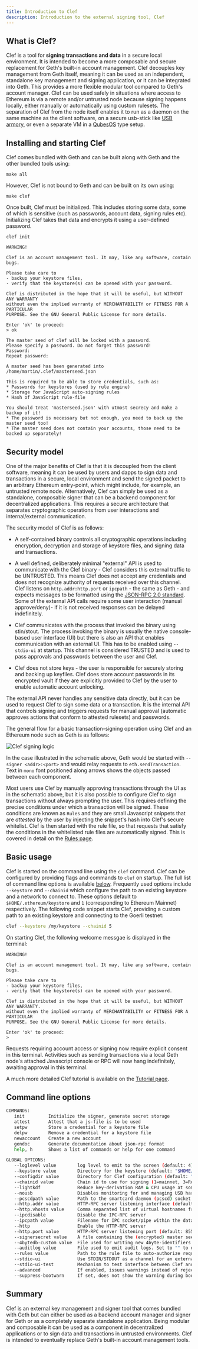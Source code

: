 ```yaml
---
title: Introduction to Clef
description: Introduction to the external signing tool, Clef
---
```


## What is Clef?

Clef is a tool for **signing transactions and data** in a secure local environment. It is intended to become a more composable and secure replacement for Geth's built-in account management. Clef decouples key management from Geth itself, meaning it can be used as an independent, standalone key management and signing application, or it can be integrated into Geth. This provides a more flexible modular tool compared to Geth's account manager. Clef can be used safely in situations where access to Ethereum is via a remote and/or untrusted node because signing happens locally, either manually or automatically using custom rulesets. The separation of Clef from the node itself enables it to run as a daemon on the same machine as the client software, on a secure usb-stick like [USB armory](https://inversepath.com/usbarmory), or even a separate VM in a [QubesOS](https://www.qubes-os.org/) type setup.

## Installing and starting Clef

Clef comes bundled with Geth and can be built along with Geth and the other bundled tools using:

`make all`

However, Clef is not bound to Geth and can be built on its own using:

`make clef`

Once built, Clef must be initialized. This includes storing some data, some of which is sensitive (such as passwords, account data, signing rules etc). Initializing Clef takes that data and encrypts it using a user-defined password.

`clef init`

```terminal
WARNING!

Clef is an account management tool. It may, like any software, contain bugs.

Please take care to
- backup your keystore files,
- verify that the keystore(s) can be opened with your password.

Clef is distributed in the hope that it will be useful, but WITHOUT ANY WARRANTY
without even the implied warranty of MERCHANTABILITY or FITNESS FOR A PARTICULAR
PURPOSE. See the GNU General Public License for more details.

Enter 'ok' to proceed:
> ok

The master seed of clef will be locked with a password.
Please specify a password. Do not forget this password!
Password:
Repeat password:

A master seed has been generated into /home/martin/.clef/masterseed.json

This is required to be able to store credentials, such as:
* Passwords for keystores (used by rule engine)
* Storage for JavaScript auto-signing rules
* Hash of JavaScript rule-file

You should treat 'masterseed.json' with utmost secrecy and make a backup of it!
* The password is necessary but not enough, you need to back up the master seed too!
* The master seed does not contain your accounts, those need to be backed up separately!
```

## Security model

One of the major benefits of Clef is that it is decoupled from the client software, meaning it can be used by users and dapps to sign data and transactions in a secure, local environment and send the signed packet to an arbitrary Ethereum entry-point, which might include, for example, an untrusted remote node. Alternatively, Clef can simply be used as a standalone, composable signer that can be a backend component for decentralized applications. This requires a secure architecture that separates cryptographic operations from user interactions and internal/external communication.

The security model of Clef is as follows:

- A self-contained binary controls all cryptographic operations including encryption, decryption and storage of keystore files, and signing data and transactions.

- A well defined, deliberately minimal "external" API is used to communicate with the Clef binary - Clef considers this external traffic to be UNTRUSTED. This means Clef does not accept any credentials and does not recognize authority of requests received over this channel. Clef listens on `http.addr:http.port` or `ipcpath` - the same as Geth - and expects messages to be formatted using the [JSON-RPC 2.0 standard](https://www.jsonrpc.org/specification). Some of the external API calls require some user interaction (manual approve/deny)- if it is not received responses can be delayed indefinitely.

- Clef communicates with the process that invoked the binary using stin/stout. The process invoking the binary is usually the native console-based user interface (UI) but there is also an API that enables communication with an external UI. This has to be enabled using `--stdio-ui` at startup. This channel is considered TRUSTED and is used to pass approvals and passwords between the user and Clef.

- Clef does not store keys - the user is responsible for securely storing and backing up keyfiles. Clef does store account passwords in its encrypted vault if they are explicitly provided to Clef by the user to enable automatic account unlocking.

The external API never handles any sensitive data directly, but it can be used to request Clef to sign some data or a transaction. It is the internal API that controls signing and triggers requests for manual approval (automatic approves actions that conform to attested rulesets) and passwords.

The general flow for a basic transaction-signing operation using Clef and an Ethereum node such as Geth is as follows:

![Clef signing logic](/assets/clef_sign_flow.png)

In the case illustrated in the schematic above, Geth would be started with `--signer <addr>:<port>` and would relay requests to `eth.sendTransaction`. Text in `mono` font positioned along arrows shows the objects passed between each component.

Most users use Clef by manually approving transactions through the UI as in the schematic above, but it is also possible to configure Clef to sign transactions without always prompting the user. This requires defining the precise conditions under which a transaction will be signed. These conditions are known as `Rules` and they are small Javascript snippets that are _attested_ by the user by injecting the snippet's hash into Clef's secure whitelist. Clef is then started with the rule file, so that requests that satisfy the conditions in the whitelisted rule files are automatically signed. This is covered in detail on the [Rules page](/content/docs/tools/Clef/rules).

## Basic usage

Clef is started on the command line using the `clef` command. Clef can be configured by providing flags and commands to `clef` on startup. The full list of command line options is available [below](#command-line-options). Frequently used options include `--keystore` and `--chainid` which configure the path to an existing keystore and a network to connect to. These options default to `$HOME/.ethereum/keystore` and `1` (corresponding to Ethereum Mainnet) respectively. The following code snippet starts Clef, providing a custom path to an existing keystore and connecting to the Goerli testnet:

```sh
clef --keystore /my/keystore --chainid 5
```

On starting Clef, the following welcome messgae is displayed in the terminal:

```terminal
WARNING!

Clef is an account management tool. It may, like any software, contain bugs.

Please take care to
- backup your keystore files,
- verify that the keystore(s) can be opened with your password.

Clef is distributed in the hope that it will be useful, but WITHOUT ANY WARRANTY.
without even the implied warranty of MERCHANTABILITY or FITNESS FOR A PARTICULAR
PURPOSE. See the GNU General Public License for more details.

Enter 'ok' to proceed:
>
```

Requests requiring account access or signing now require explicit consent in this terminal. Activities such as sending transactions via a local Geth node's attached Javascript console or RPC will now hang indefinitely, awaiting approval in this terminal.

A much more detailed Clef tutorial is available on the [Tutorial page](/content/docs/tools/Clef/tutorial).

## Command line options

```sh
COMMANDS:
   init         Initialize the signer, generate secret storage
   attest       Attest that a js-file is to be used
   setpw        Store a credential for a keystore file
   delpw        Remove a credential for a keystore file
   newaccount   Create a new account
   gendoc       Generate documentation about json-rpc format
   help, h      Shows a list of commands or help for one command

GLOBAL OPTIONS:
   --loglevel value        log level to emit to the screen (default: 4)
   --keystore value        Directory for the keystore (default: "$HOME/.ethereum/keystore")
   --configdir value       Directory for Clef configuration (default: "$HOME/.clef")
   --chainid value         Chain id to use for signing (1=mainnet, 3=Ropsten, 4=Rinkeby, 5=Goerli) (default: 1)
   --lightkdf              Reduce key-derivation RAM & CPU usage at some expense of KDF strength
   --nousb                 Disables monitoring for and managing USB hardware wallets
   --pcscdpath value       Path to the smartcard daemon (pcscd) socket file (default: "/run/pcscd/pcscd.comm")
   --http.addr value       HTTP-RPC server listening interface (default: "localhost")
   --http.vhosts value     Comma separated list of virtual hostnames from which to accept requests (server enforced). Accepts '*' wildcard. (default: "localhost")
   --ipcdisable            Disable the IPC-RPC server
   --ipcpath value         Filename for IPC socket/pipe within the datadir (explicit paths escape it)
   --http                  Enable the HTTP-RPC server
   --http.port value       HTTP-RPC server listening port (default: 8550)
   --signersecret value    A file containing the (encrypted) master seed to encrypt Clef data, e.g. keystore credentials and ruleset hash
   --4bytedb-custom value  File used for writing new 4byte-identifiers submitted via API (default: "./4byte-custom.json")
   --auditlog value        File used to emit audit logs. Set to "" to disable (default: "audit.log")
   --rules value           Path to the rule file to auto-authorize requests with
   --stdio-ui              Use STDIN/STDOUT as a channel for an external UI. This means that an STDIN/STDOUT is used for RPC-communication with a e.g. a graphical user interface, and can be used when Clef is started by an external process.
   --stdio-ui-test         Mechanism to test interface between Clef and UI. Requires 'stdio-ui'.
   --advanced              If enabled, issues warnings instead of rejections for suspicious requests. Default off
   --suppress-bootwarn     If set, does not show the warning during boot
```

## Summary

Clef is an external key management and signer tool that comes bundled with Geth but can either be used as a backend account manager and signer for Geth or as a completely separate standalone application. Being modular and composable it can be used as a component in decentralized applications or to sign data and transactions in untrusted environments. Clef is intended to eventually replace Geth's built-in account management tools.
